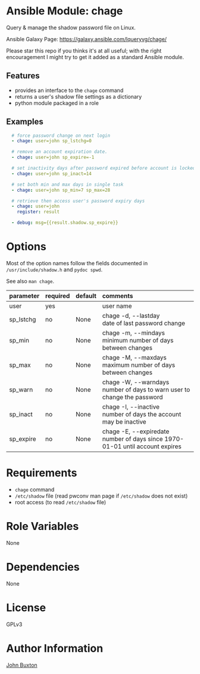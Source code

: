 # Ansible Module: chage

Query & manage the shadow password file on Linux.

Ansible Galaxy Page: https://galaxy.ansible.com/lqueryvg/chage/

Please star this repo if you thinks it's at all useful; with
the right encouragement I might try to get it added as a standard
Ansible module.

## Features
- provides an interface to the `chage` command
- returns a user's shadow file settings as a dictionary
- python module packaged in a role

## Examples
```yaml
  # force password change on next login
  - chage: user=john sp_lstchg=0

  # remove an account expiration date.
  - chage: user=john sp_expire=-1

  # set inactivity days after password expired before account is locked
  - chage: user=john sp_inact=14

  # set both min and max days in single task
  - chage: user=john sp_min=7 sp_max=28

  # retrieve then access user's password expiry days
  - chage: user=john
    register: result

  - debug: msg={{result.shadow.sp_expire}}
```

# Options

Most of the option names follow the fields documented
in `/usr/include/shadow.h` and `pydoc spwd`.

See also `man chage`.

| parameter | required | default | comments
|:----------|:---------|:--------|:-------------|
| user      | yes      |         | user name
| sp_lstchg | no       | None    | chage -d, --lastday    <br>date of last password change 
| sp_min    | no       | None    | chage -m, --mindays    <br>minimum number of days between changes 
| sp_max    | no       | None    | chage -M, --maxdays    <br>maximum number of days between changes 
| sp_warn   | no       | None    | chage -W, --warndays   <br>number of days to warn user to change the password 
| sp_inact  | no       | None    | chage -I, --inactive   <br>number of days the account may be inactive
| sp_expire | no       | None    | chage -E, --expiredate <br>number of days since 1970-01-01 until account expires 

# Requirements

- `chage` command
- `/etc/shadow` file (read pwconv man page if `/etc/shadow` does not exist)
- root access (to read `/etc/shadow` file)

# Role Variables

None

# Dependencies

None

# License
GPLv3

# Author Information
[John Buxton](https://github.com/lqueryvg)
